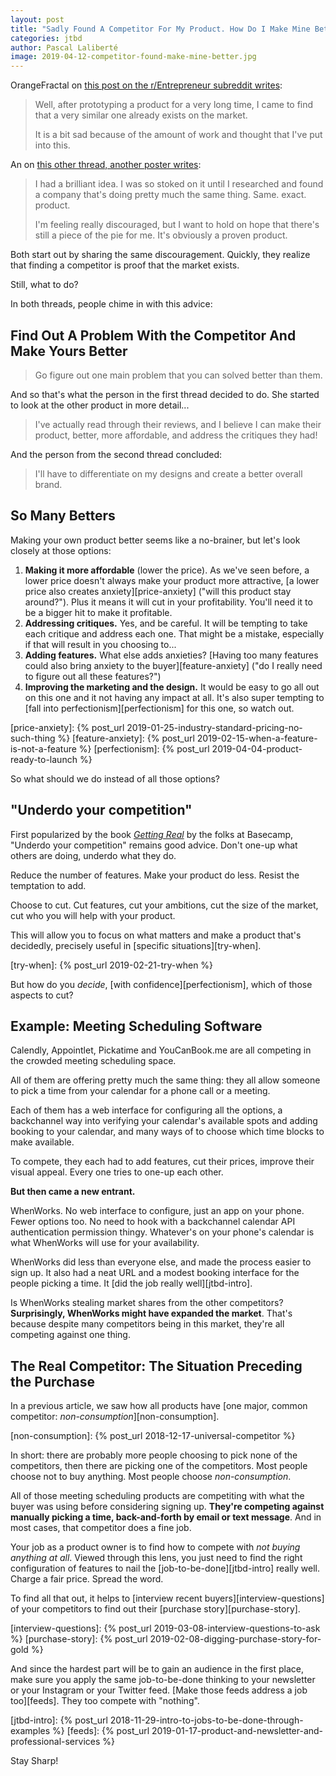 ```yaml
---
layout: post
title: "Sadly Found A Competitor For My Product. How Do I Make Mine Better?"
categories: jtbd
author: Pascal Laliberté
image: 2019-04-12-competitor-found-make-mine-better.jpg
---
```


OrangeFractal on [this post on the r/Entrepreneur subreddit writes][thread1]:

> Well, after prototyping a product for a very long time, I came to find that a very similar one already exists on the market.
> 
> It is a bit sad because of the amount of work and thought that I've put into this.

[thread1]: https://www.reddit.com/r/Entrepreneur/comments/b1av9l/found_a_product_similar_to_the_one_i_was/

An on [this other thread, another poster writes][thread2]:

> I had a brilliant idea. I was so stoked on it until I researched and found a company that's doing pretty much the same thing. Same. exact. product.
> 
> I'm feeling really discouraged, but I want to hold on hope that there's still a piece of the pie for me. It's obviously a proven product.

[thread2]: https://www.reddit.com/r/Entrepreneur/comments/b37vwc/a_serious_question_about_competition/

Both start out by sharing the same discouragement. Quickly, they realize that finding a competitor is proof that the market exists.

Still, what to do?

In both threads, people chime in with this advice:

## Find Out A Problem With the Competitor And Make Yours Better

> Go figure out one main problem that you can solved better than them.

And so that's what the person in the first thread decided to do. She started to look at the other product in more detail...

> I've actually read through their reviews, and I believe I can make their product, better, more affordable, and address the critiques they had!

And the person from the second thread concluded:

> I'll have to differentiate on my designs and create a better overall brand.

## So Many Betters

Making your own product better seems like a no-brainer, but let's look closely at those options:

1. **Making it more affordable** (lower the price). As we've seen before, a lower price doesn't always make your product more attractive, [a lower price also creates anxiety][price-anxiety] ("will this product stay around?"). Plus it means it will cut in your profitability. You'll need it to be a bigger hit to make it profitable.
2. **Addressing critiques.** Yes, and be careful. It will be tempting to take each critique and address each one. That might be a mistake, especially if that will result in you choosing to...
3. **Adding features.** What else adds anxieties? [Having too many features could also bring anxiety to the buyer][feature-anxiety] ("do I really need to figure out all these features?")
4. **Improving the marketing and the design.** It would be easy to go all out on this one and it not having any impact at all. It's also super tempting to [fall into perfectionism][perfectionism] for this one, so watch out.

[price-anxiety]: {% post_url 2019-01-25-industry-standard-pricing-no-such-thing %}
[feature-anxiety]: {% post_url 2019-02-15-when-a-feature-is-not-a-feature %}
[perfectionism]: {% post_url 2019-04-04-product-ready-to-launch %}

So what should we do instead of all those options?

## "Underdo your competition"

First popularized by the book [_Getting Real_][gettingreal] by the folks at Basecamp, "Underdo your competition" remains good advice. Don't one-up what others are doing, underdo what they do.

Reduce the number of features. Make your product do less. Resist the temptation to add.

[gettingreal]: https://basecamp.com/books/getting-real

Choose to cut. Cut features, cut your ambitions, cut the size of the market, cut who you will help with your product.

This will allow you to focus on what matters and make a product that's decidedly, precisely useful in [specific situations][try-when].

[try-when]: {% post_url 2019-02-21-try-when %}

But how do you _decide_, [with confidence][perfectionism], which of those aspects to cut?

## Example: Meeting Scheduling Software

Calendly, Appointlet, Pickatime and YouCanBook.me are all competing in the crowded meeting scheduling space.

All of them are offering pretty much the same thing: they all allow someone to pick a time from your calendar for a phone call or a meeting.

Each of them has a web interface for configuring all the options, a backchannel way into verifying your calendar's available spots and adding booking to your calendar, and many ways of to choose which time blocks to make available.

To compete, they each had to add features, cut their prices, improve their visual appeal. Every one tries to one-up each other.

**But then came a new entrant.**

WhenWorks. No web interface to configure, just an app on your phone. Fewer options too. No need to hook with a backchannel calendar API authentication permission thingy. Whatever's on your phone's calendar is what WhenWorks will use for your availability.

WhenWorks did less than everyone else, and made the process easier to sign up. It also had a neat URL and a modest booking interface for the people picking a time. It [did the job really well][jtbd-intro].

Is WhenWorks stealing market shares from the other competitors? **Surprisingly, WhenWorks might have expanded the market**. That's because despite many competitors being in this market, they're all competing against one thing.

## The Real Competitor: The Situation Preceding the Purchase

In a previous article, we saw how all products have [one major, common competitor: _non-consumption_][non-consumption].

[non-consumption]: {% post_url 2018-12-17-universal-competitor %}

In short: there are probably more people choosing to pick none of the competitors, then there are picking one of the competitors. Most people choose not to buy anything. Most people choose _non-consumption_.

All of those meeting scheduling products are competiting with what the buyer was using before considering signing up. **They're competing against manually picking a time, back-and-forth by email or text message**. And in most cases, that competitor does a fine job.

Your job as a product owner is to find how to compete with _not buying anything at all_. Viewed through this lens, you just need to find the right configuration of features to nail the [job-to-be-done][jtbd-intro] really well. Charge a fair price. Spread the word.

To find all that out, it helps to [interview recent buyers][interview-questions] of your competitors to find out their [purchase story][purchase-story].

[interview-questions]: {% post_url 2019-03-08-interview-questions-to-ask %}
[purchase-story]: {% post_url 2019-02-08-digging-purchase-story-for-gold %}

And since the hardest part will be to gain an audience in the first place, make sure you apply the same job-to-be-done thinking to your newsletter or your Instagram or your Twitter feed. [Make those feeds address a job too][feeds]. They too compete with "nothing".

[jtbd-intro]: {% post_url 2018-11-29-intro-to-jobs-to-be-done-through-examples %}
[feeds]: {% post_url 2019-01-17-product-and-newsletter-and-professional-services %}

Stay Sharp!
